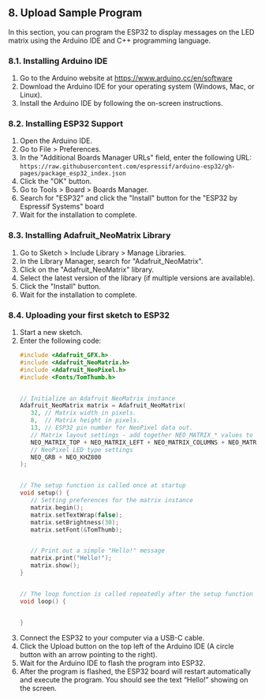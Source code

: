 ## 8. Upload Sample Program

In this section, you can program the ESP32 to display messages on the LED matrix using the Arduino IDE and C++
programming language.

### 8.1. Installing Arduino IDE

1. Go to the Arduino website at https://www.arduino.cc/en/software
2. Download the Arduino IDE for your operating system (Windows, Mac, or Linux).
3. Install the Arduino IDE by following the on-screen instructions.

### 8.2. Installing ESP32 Support

1. Open the Arduino IDE.
2. Go to File > Preferences.
3. In the "Additional Boards Manager URLs" field, enter the following
   URL: `https://raw.githubusercontent.com/espressif/arduino-esp32/gh-pages/package_esp32_index.json`
4. Click the "OK" button.
5. Go to Tools > Board > Boards Manager.
6. Search for "ESP32" and click the "Install" button for the "ESP32 by Espressif Systems" board
7. Wait for the installation to complete.

### 8.3. Installing Adafruit_NeoMatrix Library

1. Go to Sketch > Include Library > Manage Libraries.
2. In the Library Manager, search for "Adafruit_NeoMatrix".
3. Click on the "Adafruit_NeoMatrix" library.
4. Select the latest version of the library (if multiple versions are available).
5. Click the "Install" button.
6. Wait for the installation to complete.

### 8.4. Uploading your first sketch to ESP32

1. Start a new sketch.
2. Enter the following code:
   ```C++
   #include <Adafruit_GFX.h>
   #include <Adafruit_NeoMatrix.h>
   #include <Adafruit_NeoPixel.h>
   #include <Fonts/TomThumb.h>
   
   
   // Initialize an Adafruit NeoMatrix instance
   Adafruit_NeoMatrix matrix = Adafruit_NeoMatrix(
      32, // Matrix width in pixels.
      8,  // Matrix height in pixels.
      13, // ESP32 pin number for NeoPixel data out.
      // Matrix layout settings - add together NEO_MATRIX_* values to declare orientation, rotation, etc.
      NEO_MATRIX_TOP + NEO_MATRIX_LEFT + NEO_MATRIX_COLUMNS + NEO_MATRIX_PROGRESSIVE + NEO_MATRIX_ZIGZAG,
      // NeoPixel LED type settings
      NEO_GRB + NEO_KHZ800
   );
   
   
   // The setup function is called once at startup
   void setup() {
      // Setting preferences for the matrix instance
      matrix.begin();
      matrix.setTextWrap(false);
      matrix.setBrightness(30);
      matrix.setFont(&TomThumb);
   
   
      // Print out a simple "Hello!" message
      matrix.print("Hello!");
      matrix.show();
   }
   
   
   // The loop function is called repeatedly after the setup function is finished.
   void loop() {
   
   
   }
   ```
3. Connect the ESP32 to your computer via a USB-C cable.
4. Click the Upload button on the top left of the Arduino IDE (A circle button with an arrow pointing to the right).
5. Wait for the Arduino IDE to flash the program into ESP32.
6. After the program is flashed, the ESP32 board will restart automatically and execute the program. You should see
   the text “Hello!” showing on the screen.


